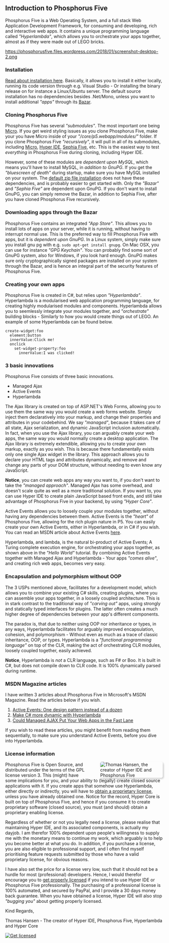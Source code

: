 ## Introduction to Phosphorus Five

Phosphorus Five is a Web Operating System, and a full stack Web Application Development Framework, for consuming 
and developing, rich and interactive web apps. It contains a unique programming language 
called _"Hyperlambda"_, which allows you to orchestrate your apps together, almost as if they were made out of LEGO bricks.

https://phosphorusfive.files.wordpress.com/2018/01/screenshot-desktop-2.png

### Installation

[Read about installation here](https://github.com/polterguy/phosphorusfive/releases). Basically, it allows you to install it either locally,
running its code version through e.g. Visual Studio - Or installing the binary release on for instance a Linux/Ubuntu server.
The default source installation has no dependencies besides .Net/Mono, unless you want to install additional _"apps"_ through its [Bazar](/bazar).

### Cloning Phosphorus Five

Phosphorus Five has several _"submodules"_. The most important one being [Micro](https://github.com/polterguy/micro). If you get weird 
styling issues as you clone Phosphorus Five, make your you have Micro inside of your _"/core/p5.webapp/modules/"_ folder. If you clone
Phosphorus Five _"recursively"_, it will pull in all of its submodules, including [Micro](https://github.com/polterguy/micro), 
[Hyper IDE](https://github.com/polterguy/hyper-ide), [Sephia Five](https://github.com/polterguy/sephia-five), etc. This is the easiest
way to test *everything* in Phosphorus Five during cloning, including Hyper IDE.

However, some of these modules are *dependent upon MySQL*, which means you'll have to install MySQL, in *addition to GnuPG*. If you get
the _"bluescreen of death"_ during startup, make sure you have MySQL installed on your system. The 
[default zip file installation](https://github.com/polterguy/phosphorusfive/releases) does not have these dependencies, and is probably
easier to get started with. Only the _"Bazar"_ and _"Sephia Five"_ are dependent upon GnuPG. If you don't want to install GnuPG, you can 
simply remove the Bazar, in addition to Sephia Five, after you have cloned Phosphorus Five recursively.

### Downloading apps through the Bazar

Phosphorus Five contains an integrated _"App Store"_. This allows you to install lots of apps on your server, while it is running, without
having to interrupt normal use. This is the preferred way to fill Phosphorus Five with apps, but it is *dependent upon GnuPG*. In a Linux
system, simply make sure you install gnu pg with e.g. `sudo apt-get install gnupg`. On Mac OSX, you can use for instance _"GPG Keychain"_.
You can probably find some sort of GnuPG system, also for Windows, if you look hard enough. GnuPG makes sure only cryptographically signed 
packages are installed on your system through the Bazar, and is hence an integral part of the security features of Phosphorus Five.

### Creating your own apps

Phosphorus Five is created in C#, but relies upon _"Hyperlambda"_. Hyperlambda is a modularised web application programming language, for
creating highly modularised modules and components. Hyperlambda allows you to seemlessly integrate your modules together, and _"orchestrate"_ 
building blocks - Similarly to how you would create things out of LEGO. An example of some Hyperlambda can be found below.

```hyperlambda
create-widget:foo
  element:button
  innerValue:Click me!
  onclick
    set-widget-property:foo
      innerValue:I was clicked!
```

### 3 basic innovations

Phosphorus Five consists of three basic innovations.

* Managed Ajax
* Active Events
* Hyperlambda

The Ajax library is created on top of ASP.NET's Web Forms, allowing you to use them the same way you would create a web forms website.
Simply inject them declaratively into your markup, and change their properties and attributes in your codebehind. We say _"managed"_, because
it takes care of all state, Ajax serialization, and dynamic JavaScript inclusion automatically. In fact, when you use the Ajax library, you can
arguably create your web apps, the same way you would normally create a desktop application. The Ajax library is extremely extendible, allowing 
you to create your own markup, exactly as you wish. This is because there fundamentally exists only one single Ajax widget in the library. 
This approach allows you to declare your HTML tags and attributes dynamically, and remove and change any parts of your DOM structure, without
needing to even know any JavaScript.

**Notice**, you can create web apps any way you want to, if you don't want to take the _"managed approach"_. Managed Ajax has some overhead,
and doesn't scale quite as well as a more traditional solution. If you want to, you can use Hyper IDE to create plain JavaScript based front
ends, and still take advantage of Phosphorus Five in your backend, by using _"Hyper Core"_.

Active Events allows you to loosely couple your modules together, without having any dependencies between them. Active Events is the _"heart"_ of
Phosphorus Five, allowing for the rich plugin nature in P5. You can easily create your own Active Events, either in Hyperlambda, or in C# if you wish.
You can read an MSDN article about Active Events [here](https://msdn.microsoft.com/en-us/magazine/mt795187).

Hyperlambda, and lambda, is the natural bi-product of Active Events; A Turing complete execution engine, for orchestrating your apps 
together, as shown above in the _"Hello World"_ tutorial. By combining Active Events together with Managed Ajax and Hyperlambda - Your 
apps _"comes alive"_, and creating rich web apps, becomes very easy.

### Encapsulation and polymorphism without OOP

The 3 USPs mentioned above, facilitates for a development model, which allows you to combine your existing C# skills,
creating plugins, where you can assemble your apps together, in a loosely coupled architecture. This is in stark
contrast to the traditional way of _"carving out"_ apps, using strongly and statically typed interfaces for plugins. The latter often creates a 
much higher degree of dependencies between your app's different components.

The paradox is, that due to neither using OOP nor inheritance or types, in any ways, Hyperlambda facilitates for arguably improved encapsulation, 
cohesion, and polymorphism - Without even as much as a trace of classic inheritance, OOP, or types. Hyperlambda is a _"functional programming language"_ 
on top of the CLR, making the act of orchestrating CLR modules, loosely coupled together, easily achieved.

**Notice**, Hyperlambda is *not* a CLR language, such as F# or Boo. It is built in C#, but does not compile down to CLR code. It is 100% dynamically
parsed during runtime.

### MSDN Magazine articles

I have written 3 articles about Phosphorus Five in Microsoft's MSDN Magazine. Read the articles below if you wish.

1. [Active Events: One design pattern instead of a dozen](https://msdn.microsoft.com/en-us/magazine/mt795187)
2. [Make C# more dynamic with Hyperlambda](https://msdn.microsoft.com/en-us/magazine/mt809119)
3. [Could Managed AJAX Put Your Web Apps in the Fast Lane](https://msdn.microsoft.com/en-us/magazine/mt826343)

If you wish to read these articles, you might benefit from reading them sequentially, to make sure you understand Active Events, 
before you dive into Hyperlambda.


### License information

<img src="https://phosphorusfive.files.wordpress.com/2017/12/thomas-hansen.jpg" style="float:right;margin-left:3rem;max-width:200px;border-radius:5px;box-shadow:3px 3px 5px rgba(0,0,0,.2);" alt="Thomas Hansen, the creator of Hyper IDE and Phosphorus Five" />

Phosphorus Five is Open Source, and distributed under the terms of the GPL license version 3. This (might) have some
implications for you, and your ability to (legally) create closed source applications with it. If you create 
apps that somehow use Hyperlambda, either directly or indirectly, you will have to [obtain a proprietary license](/bazar?app=license),
unless you have already obtained one. Notice for the record, Hyper Core is built on top of Phosphorus Five,
and hence if you consume it to create proprietary software (closed source), you must (and should) obtain a 
proprietary enabling license.

Regardless of whether or not you legally need a license, please realise that maintaining Hyper IDE, and its
associated components, is actually my dayjob. I am therefor 100% dependent upon people's willingness
to supply me with the monetary means to continue my work, which arguably is to help you become better at what you do.
In addition, if you purchase a license, you are also eligible to professional support, and I often find 
myself prioritising feature requests submitted by those who have a valid proprietary license, for obvious reasons.

I have also set the price for a license very low, such that it should not be a hurdle 
for most (professional) developers. Hence, I would therefor encourage you
to [get properly licensed](/bazar?app=license) if you intend to use Hyper IDE or Phosphorus Five
professionally. The purchasing of a professional license is 100% automated, and secured by PayPal, and I provide
a 30 days money back guarantee. When you have obtained a license, Hyper IDE will also stop _"bugging you"_ about 
getting properly licensed.
<br/>

Kind Regards,

Thomas Hansen - The creator of Hyper IDE, Phosphorus Five, Hyperlambda and Hyper Core

<a href="/bazar?app=license">
  <img style="display:block;margin-left:auto;margin-right:auto;" class="shaded rounded" src="https://phosphorusfive.files.wordpress.com/2017/09/license.jpg" alt="Get licensed" />
</a>

